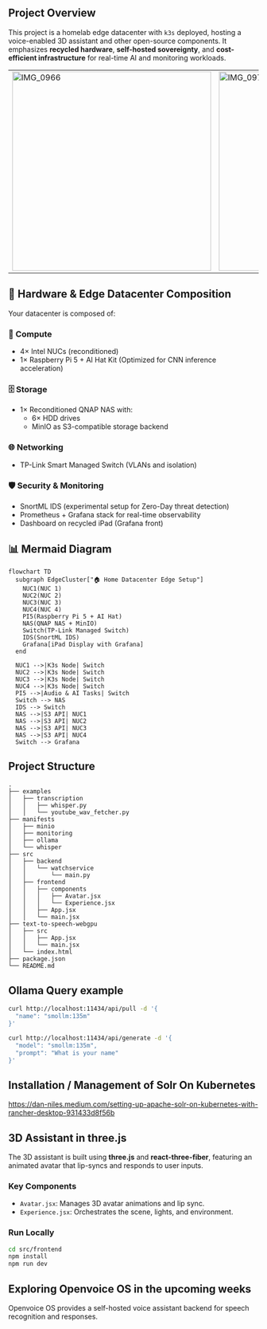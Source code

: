 ## Project Overview

This project is a homelab edge datacenter with `k3s` deployed, hosting a voice-enabled 3D assistant and other open-source components. It emphasizes **recycled hardware**, **self-hosted sovereignty**, and **cost-efficient infrastructure** for real-time AI and monitoring workloads.

<table>
  <tr>
    <td><img src="static/photos/IMG_0966.png" alt="IMG_0966" width="400"/></td>
    <td><img src="static/photos/IMG_0976.png" alt="IMG_0976" width="400"/></td>
  </tr>
</table>

## 🧱 Hardware & Edge Datacenter Composition

Your datacenter is composed of:

### 🧠 Compute
- 4× Intel NUCs (reconditioned)
- 1× Raspberry Pi 5 + AI Hat Kit (Optimized for CNN inference acceleration)

### 🗄️ Storage
- 1× Reconditioned QNAP NAS with:
  - 6× HDD drives
  - MinIO as S3-compatible storage backend

### 🌐 Networking
- TP-Link Smart Managed Switch (VLANs and isolation)

### 🛡️ Security & Monitoring
- SnortML IDS (experimental setup for Zero-Day threat detection)
- Prometheus + Grafana stack for real-time observability
- Dashboard on recycled iPad (Grafana front)

## 📊 Mermaid Diagram

```mermaid
flowchart TD
  subgraph EdgeCluster["🏠 Home Datacenter Edge Setup"]
    NUC1(NUC 1)
    NUC2(NUC 2)
    NUC3(NUC 3)
    NUC4(NUC 4)
    PI5(Raspberry Pi 5 + AI Hat)
    NAS(QNAP NAS + MinIO)
    Switch(TP-Link Managed Switch)
    IDS(SnortML IDS)
    Grafana[iPad Display with Grafana]
  end

  NUC1 -->|K3s Node| Switch
  NUC2 -->|K3s Node| Switch
  NUC3 -->|K3s Node| Switch
  NUC4 -->|K3s Node| Switch
  PI5 -->|Audio & AI Tasks| Switch
  Switch --> NAS
  IDS --> Switch
  NAS -->|S3 API| NUC1
  NAS -->|S3 API| NUC2
  NAS -->|S3 API| NUC3
  NAS -->|S3 API| NUC4
  Switch --> Grafana
```

## Project Structure

```
.
├── examples
│   ├── transcription
│   │   ├── whisper.py
│   │   └── youtube_wav_fetcher.py
├── manifests
│   ├── minio
│   ├── monitoring
│   ├── ollama
│   └── whisper
├── src
│   ├── backend
│   │   └── watchservice
│   │       └── main.py
│   ├── frontend
│   │   ├── components
│   │   │   ├── Avatar.jsx
│   │   │   └── Experience.jsx
│   │   ├── App.jsx
│   │   └── main.jsx
├── text-to-speech-webgpu
│   ├── src
│   │   ├── App.jsx
│   │   └── main.jsx
│   └── index.html
├── package.json
└── README.md
```

## Ollama Query example

```bash
curl http://localhost:11434/api/pull -d '{
  "name": "smollm:135m"
}'

curl http://localhost:11434/api/generate -d '{
  "model": "smollm:135m",
  "prompt": "What is your name"
}'
```

## Installation / Management of Solr On Kubernetes

https://dan-niles.medium.com/setting-up-apache-solr-on-kubernetes-with-rancher-desktop-931433d8f56b

## 3D Assistant in three.js

The 3D assistant is built using **three.js** and **react-three-fiber**, featuring an animated avatar that lip-syncs and responds to user inputs.

### Key Components
- `Avatar.jsx`: Manages 3D avatar animations and lip sync.
- `Experience.jsx`: Orchestrates the scene, lights, and environment.

### Run Locally
```bash
cd src/frontend
npm install
npm run dev
```

## Exploring Openvoice OS in the upcoming weeks

Openvoice OS provides a self-hosted voice assistant backend for speech recognition and responses.

